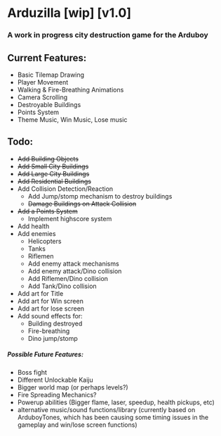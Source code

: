 # Arduzilla [wip] [v1.0]
### A work in progress city destruction game for the Arduboy

## Current Features:
- Basic Tilemap Drawing
- Player Movement
- Walking & Fire-Breathing Animations
- Camera Scrolling
- Destroyable Buildings
- Points System
- Theme Music, Win Music, Lose music

## Todo:
-  <strike> Add Building Objects </strike>
  - <strike>Add Small City Buildings</strike>
  - <strike> Add Large City Buildings</strike>
  - <strike> Add Residential Buildings</strike>
- Add Collision Detection/Reaction
  - Add Jump/stomp mechanism to destroy buildings 
  - <strike>Damage Buildings on Attack Collision</strike>
- <strike> Add a Points System </strike> 
  - Implement highscore system
- Add health
- Add enemies
  - Helicopters
  - Tanks
  - Riflemen
  - Add enemy attack mechanisms
  - Add enemy attack/Dino collision
  - Add Riflemen/Dino collision
  - Add Tank/Dino collision
- Add art for Title
- Add art for Win screen
- Add art for lose screen 
- Add sound effects for:
   - Building destroyed
   - Fire-breathing
   - Dino jump/stomp

##### Possible Future Features:
- Boss fight
- Different Unlockable Kaiju
- Bigger world map (or perhaps levels?)
- Fire Spreading Mechanics?
- Powerup abilities (Bigger flame, laser, speedup, health pickups, etc)
- alternative music/sound functions/library (currently based on ArduboyTones, which has been causing some timing issues in the gameplay and win/lose screen functions)

